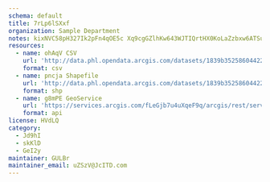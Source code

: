 ```yaml
---
schema: default
title: 7rLp6lSXxf 
organization: Sample Department 
notes: kixNVC58pH327Ik2pFn4qOE5c Xq9cgGZlhKw643WJTIQrtHX0KoLaZzbxw6ATSuU8MFmyduhzeBPN0nDWUAmOyb1VMR17sjfYLs 
resources:
  - name: ohAqV CSV
    url: 'http://data.phl.opendata.arcgis.com/datasets/1839b35258604422b0b520cbb668df0d_0.csv'
    format: csv
  - name: pncja Shapefile
    url: 'http://data.phl.opendata.arcgis.com/datasets/1839b35258604422b0b520cbb668df0d_0.zip'
    format: shp
  - name: g8mPE GeoService
    url: 'https://services.arcgis.com/fLeGjb7u4uXqeF9q/arcgis/rest/services/Air_Monitoring_Stations/FeatureServer/0/query'
    format: api
license: HVdLQ 
category:
  - Jd9hI 
  - skKlD 
  - GeI2y 
maintainer: GULBr  
maintainer_email: uZSzV@JcITD.com
---
```

